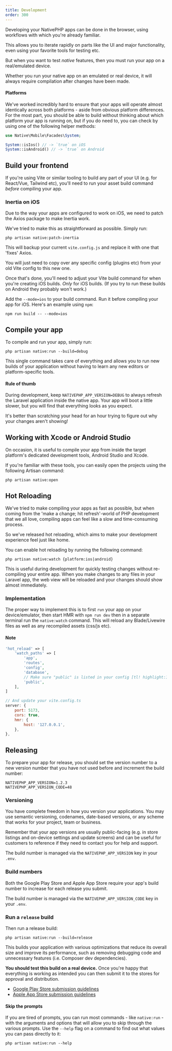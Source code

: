 ```yaml
---
title: Development
order: 300
---
```


Developing your NativePHP apps can be done in the browser, using workflows with which you're already familiar.

This allows you to iterate rapidly on parts like the UI and major functionality, even using your favorite tools for
testing etc.

But when you want to test _native_ features, then you must run your app on a real/emulated device.

Whether you run your native app on an emulated or real device, it will always require compilation after changes have
been made.

<aside class="relative z-0 mt-5 overflow-hidden rounded-2xl bg-pink-50 px-5 ring-1 ring-black/5 dark:bg-pink-600/10">

#### Platforms

We've worked incredibly hard to ensure that your apps will operate almost identically across both platforms - aside
from obvious platform differences. For the most part, you should be able to build without thinking about which platform
your app is running on, but if you do need to, you can check by using one of the following helper methods:

```php
use Native\Mobile\Facades\System;

System::isIos() // -> `true` on iOS 
System::isAndroid() // -> `true` on Android
```

</aside>

## Build your frontend

If you're using Vite or similar tooling to build any part of your UI (e.g. for React/Vue, Tailwind etc), you'll need
to run your asset build command _before_ compiling your app.

### Inertia on iOS

Due to the way your apps are configured to work on iOS, we need to patch the Axios package to make Inertia work.

We've tried to make this as straightforward as possible. Simply run:

```shell
php artisan native:patch-inertia
```

This will backup your current `vite.config.js` and replace it with one that 'fixes' Axios.

You will just need to copy over any specific config (plugins etc) from your old Vite config to this new one.

Once that's done, you'll need to adjust your Vite build command for when you're creating iOS builds. _Only_ for iOS
builds. (If you try to run these builds on Android they probably won't work.)

Add the `--mode=ios` to your build command. Run it before compiling your app for iOS. Here's an example using `npm`:

```shell
npm run build -- --mode=ios
```

## Compile your app

To compile and run your app, simply run:

```shell
php artisan native:run --build=debug
```

This single command takes care of everything and allows you to run new builds of your application without having to
learn any new editors or platform-specific tools.

<aside class="relative z-0 mt-5 overflow-hidden rounded-2xl bg-pink-50 px-5 ring-1 ring-black/5 dark:bg-pink-600/10">

#### Rule of thumb

During development, keep `NATIVEPHP_APP_VERSION=DEBUG` to always refresh the Laravel application inside the native app.
Your app will boot a little slower, but you will find that everything looks as you expect.

It's better than scratching your head for an hour trying to figure out why your changes aren't showing!

</aside>

## Working with Xcode or Android Studio

On occasion, it is useful to compile your app from inside the target platform's dedicated development tools, Android
Studio and Xcode.

If you're familiar with these tools, you can easily open the projects using the following Artisan command:

```shell
php artisan native:open
```

## Hot Reloading

We've tried to make compiling your apps as fast as possible, but when coming from the 'make a change; hit refresh'-world
of PHP development that we all love, compiling apps can feel like a slow and time-consuming process.

So we've released hot reloading, which aims to make your development experience feel just like home. 

You can enable hot reloading by running the following command:

```shell
php artisan native:watch {platform:ios|android}
```

This is useful during development for quickly testing changes without re-compiling your entire app. When you make
changes to any files in your Laravel app, the web view will be reloaded and your changes should show almost immediately.

### Implementation

The proper way to implement this is to first `run` your app on your device/emulator, then start HMR with `npm run dev` then in a separate terminal run the `native:watch` command. This will reload any Blade/Livewire files as well as any recompiled assets (css/js etc).

<aside class="relative z-0 mt-5 overflow-hidden rounded-2xl bg-pink-50 px-5 ring-1 ring-black/5 dark:bg-pink-600/10">

#### Note

 

```php
'hot_reload' => [
    'watch_paths' => [
        'app',
        'routes',
        'config',
        'database',
        // Make sure "public" is listed in your config [tl! highlight:1]
        'public',  
    ],
]
```
```js
// And update your vite.config.ts
server: {
    port: 5173,
    cors: true,
    hmr: {
        host: '127.0.0.1',
    },
},
```

</aside>


## Releasing

To prepare your app for release, you should set the version number to a new version number that you have not used
before and increment the build number:

```dotenv
NATIVEPHP_APP_VERSION=1.2.3
NATIVEPHP_APP_VERSION_CODE=48
```

### Versioning

You have complete freedom in how you version your applications. You may use semantic versioning, codenames,
date-based versions, or any scheme that works for your project, team or business.

Remember that your app versions are usually public-facing (e.g. in store listings and on-device settings and update
screens) and can be useful for customers to reference if they need to contact you for help and support.

The build number is managed via the `NATIVEPHP_APP_VERSION` key in your `.env`.

### Build numbers

Both the Google Play Store and Apple App Store require your app's build number to increase for each release you submit. 

The build number is managed via the `NATIVEPHP_APP_VERSION_CODE` key in your `.env`.

### Run a `release` build

Then run a release build:

```shell
php artisan native:run --build=release
```

This builds your application with various optimizations that reduce its overall size and improve its performance, such
as removing debugging code and unnecessary features (i.e. Composer dev dependencies).

**You should test this build on a real device.** Once you're happy that everything is working as intended you can then
submit it to the stores for approval and distribution.

- [Google Play Store submission guidelines](https://support.google.com/googleplay/android-developer/answer/9859152?hl=en-GB#zippy=%2Cmaximum-size-limit)
- [Apple App Store submission guidelines](https://developer.apple.com/ios/submit/)

<aside class="relative z-0 mt-5 overflow-hidden rounded-2xl bg-pink-50 px-5 ring-1 ring-black/5 dark:bg-pink-600/10">

#### Skip the prompts

If you are tired of prompts, you can run most commands - like `native:run` - with the arguments and options that will
allow you to skip through the various prompts. Use the `--help` flag on a command to find out what values you can 
pass directly to it:

```shell
php artisan native:run --help
```

</aside>
